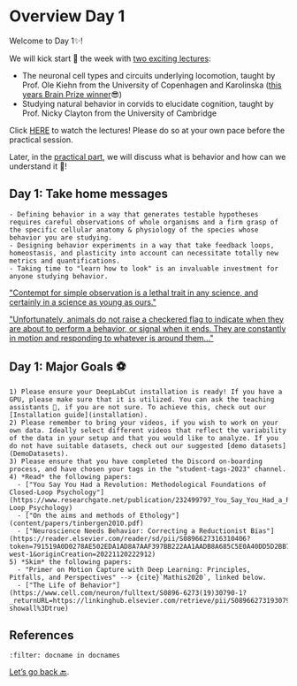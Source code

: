 # Overview Day 1

Welcome to Day 1✨!

We will kick start 🚀 the week with [two exciting lectures](Day1_Lectures.md):
- The neuronal cell types and circuits underlying locomotion, taught by Prof. Ole Kiehn from the University of Copenhagen and Karolinska ([this years Brain Prize winner](https://lundbeckfonden.com/en/the-brain-prize)😎)
- Studying natural behavior in corvids to elucidate cognition, taught by
Prof. Nicky Clayton from the University of Cambridge  

Click [HERE](Day1_Lectures.md) to watch the lectures! Please do so at your own pace before the practical session.

Later, in the [practical part](Day1_Practicals.md), we will discuss what is behavior and how can we understand it 🤔!

## Day 1: Take home messages

```{Tip}
- Defining behavior in a way that generates testable hypotheses requires careful observations of whole organisms and a firm grasp of the specific cellular anatomy & physiology of the species whose behavior you are studying.
- Designing behavior experiments in a way that take feedback loops, homeostasis, and plasticity into account can necessitate totally new metrics and quantifications.
- Taking time to "learn how to look" is an invaluable investment for anyone studying behavior.
```
["Contempt for simple observation is a lethal trait in any science, and certainly in a science as young as ours."](https://onlinelibrary.wiley.com/doi/pdfdirect/10.1111/j.1439-0310.1963.tb01161.x?casa_token=7P9FstwHe_cAAAAA:6MZk6UyZqn2dPz4QXC3AWetW50NKpd-eI3sayz9JpNvlUaPxigAr01eK7Ss3fLbFQqwdbfwWHzCy9Q)

["Unfortunately, animals do not raise a checkered flag to indicate when they are about to perform a behavior, or signal when it ends. They are constantly in motion  and responding to whatever is around them..."](https://reader.elsevier.com/reader/sd/pii/S0896627316310406?token=791519A0D0278AE502EDA1AD8A7AAF397BB222AA1AADB8A685C5E0A40DD5D2BB7723F5BC16F95A38E900D724EEB8526E&originRegion=eu-west-1&originCreation=20221120222912)

## Day 1: Major Goals ⚽️

```{important}
1) Please ensure your DeepLabCut installation is ready! If you have a GPU, please make sure that it is utilized. You can ask the teaching assistants 📢, if you are not sure. To achieve this, check out our [Installation guide](installation).
2) Please remember to bring your videos, if you wish to work on your own data. Ideally select different videos that reflect the variability of the data in your setup and that you would like to analyze. If you do not have suitable datasets, check out our suggested [demo datasets](DemoDatasets). 
3) Please ensure that you have completed the Discord on-boarding process, and have chosen your tags in the "student-tags-2023" channel.
4) *Read* the following papers:
  - ["You Say You Had a Revolution: Methodological Foundations of Closed-Loop Psychology"](https://www.researchgate.net/publication/232499797_You_Say_You_Had_a_Revolution_Methodological_Foundations_of_Closed-Loop_Psychology)
  - ["On the aims and methods of Ethology"](content/papers/tinbergen2010.pdf)
  - ["Neuroscience Needs Behavior: Correcting a Reductionist Bias"](https://reader.elsevier.com/reader/sd/pii/S0896627316310406?token=791519A0D0278AE502EDA1AD8A7AAF397BB222AA1AADB8A685C5E0A40DD5D2BB7723F5BC16F95A38E900D724EEB8526E&originRegion=eu-west-1&originCreation=20221120222912)
5) *Skim* the following papers:
  - "Primer on Motion Capture with Deep Learning: Principles, Pitfalls, and Perspectives" --> {cite}`Mathis2020`, linked below.
  - ["The Life of Behavior"](https://www.cell.com/neuron/fulltext/S0896-6273(19)30790-1?_returnURL=https://linkinghub.elsevier.com/retrieve/pii/S0896627319307901?showall%3Dtrue)
```





## References

```{bibliography}
:filter: docname in docnames
```

[Let’s go back 🔙](../README.md).

